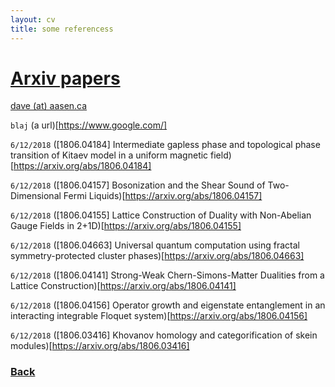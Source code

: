 ```yaml
---
layout: cv
title: some referencess
---
```


# [Arxiv papers](./)

<div id="webaddress">
<a href="dave@aasen.ca">dave (at) aasen.ca</a>
</div>

`blaj`
(a url)[https://www.google.com/]

`6/12/2018` 
 ([1806.04184] Intermediate gapless phase and topological phase transition of Kitaev model in a uniform magnetic field)[https://arxiv.org/abs/1806.04184]
 

`6/12/2018` 
 ([1806.04157] Bosonization and the Shear Sound of Two-Dimensional Fermi Liquids)[https://arxiv.org/abs/1806.04157]
 

`6/12/2018` 
 ([1806.04155] Lattice Construction of Duality with Non-Abelian Gauge Fields in 2+1D)[https://arxiv.org/abs/1806.04155]
 

`6/12/2018` 
 ([1806.04663] Universal quantum computation using fractal symmetry-protected cluster phases)[https://arxiv.org/abs/1806.04663]
 

`6/12/2018` 
 ([1806.04141] Strong-Weak Chern-Simons-Matter Dualities from a Lattice Construction)[https://arxiv.org/abs/1806.04141]
 

`6/12/2018` 
 ([1806.04156] Operator growth and eigenstate entanglement in an interacting integrable Floquet system)[https://arxiv.org/abs/1806.04156]
 

`6/12/2018` 
 ([1806.03416] Khovanov homology and categorification of skein modules)[https://arxiv.org/abs/1806.03416]
 
### [Back](./)
